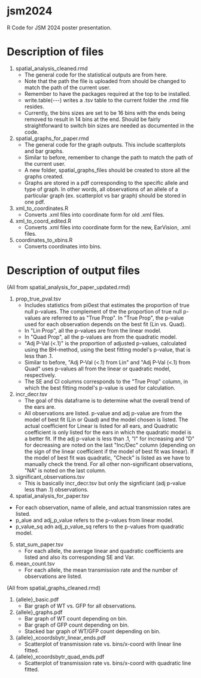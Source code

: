 # jsm2024
R Code for JSM 2024 poster presentation. 

# Description of files 
1) spatial_analysis_cleaned.rmd
   - The general code for the statistical outputs are from here.
   - Note that the path the file is uploaded from should be changed to match the path of the current user.
   - Remember to have the packages required at the top to be installed.
   - write.table(---) writes a .tsv table to the current folder the .rmd file resides.
   - Currently, the bins sizes are set to be 16 bins with the ends being removed to result in 14 bins at the end. Should be fairly straightforward to switch bin sizes are needed as documented in the code. 
2) spatial_graphs_for_paper.rmd
   - The general code for the graph outputs. This include scatterplots and bar graphs.
   - Similar to before, remember to change the path to match the path of the current user.
   - A new folder, spatial_graphs_files should be created to store all the graphs created.
   - Graphs are stored in a pdf corresponding to the specific allele and type of graph. In other words, all observations of an allele of a particular graph (ex. scatterplot vs bar graph) should be stored in one pdf. 
3) xml_to_coordinates.R
   - Converts .xml files into coordinate form for old .xml files. 
4) xml_to_coord_edited.R
   - Converts .xml files into coordinate form for the new, EarVision, .xml files. 
5) coordinates_to_xbins.R
   - Converts coordinates into bins. 

# Description of output files 
(All from spatial_analysis_for_paper_updated.rmd)
1) prop_true_pval.tsv
   - Includes statistics from pi0est that estimates the proportion of true null p-values. The complement of the the proportion of true null p-values are referred to as "True Prop". In "True Prop", the p-value used for each observation depends on the best fit (Lin vs. Quad).
   - In "Lin Prop", all the p-values are from the linear model.
   - In "Quad Prop", all the p-values are from the quadratic model.
   - "Adj P-Val (<.1)" is the proportion of adjusted p-values, calculated using the BH-method, using the best fitting model's p-value, that is less than .1.
   - Similar to before, "Adj P-Val (<.1) from Lin" and "Adj P-Val (<.1) from Quad" uses p-values all from the linear or quadratic model, respectively.
   - The SE and CI columns corresponds to the "True Prop" column, in which the best fitting model's p-value is used for calculation.
2) incr_decr.tsv
   - The goal of this dataframe is to determine what the overall trend of the ears are.
   - All observations are listed. p-value and adj p-value are from the model of best fit (Lin or Quad) and the model chosen is listed. The actual coefficient for Linear is listed for all ears, and Quadratic coefficient is only listed for the ears in which the quadratic model is a better fit. If the adj p-value is less than .1, "I" for increasing and "D" for decreasing are noted on the last "Inc/Dec" column (depending on the sign of the linear coefficient if the model of best fit was linear). If the model of best fit was quadratic, "Check" is listed as we have to manually check the trend. For all other non-significant observations, "NA" is noted on the last column.
3) significant_observations.tsv
   - This is basically incr_decr.tsv but only the signficiant (adj p-value less than .1) observations.
4) spatial_analysis_for_paper.tsv
  - For each observation, name of allele, and actual transmission rates are listed.
  - p_alue and adj_p_value refers to the p-values from linear model.
  - p_value_sq adn adj_p_value_sq refers to the p-values from quadratic model.
5) stat_sum_paper.tsv
   - For each allele, the average linear and quadratic coefficients are listed and also its corresponding SE and Var.
6) mean_count.tsv
   - For each allele, the mean transmission rate and the number of observations are listed.

(All from spatial_graphs_cleaned.rmd)
1) {allele}_basic.pdf
   - Bar graph of WT vs. GFP for all observations.
2) {allele}_graphs.pdf
   - Bar graph of WT count depending on bin.
   - Bar graph of GFP count depending on bin.
   - Stacked bar graph of WT/GFP count depending on bin.
3) {allele}_xcoordsbytr_linear_ends.pdf
   - Scatterplot of transmission rate vs. bins/x-coord with linear line fitted.
4) {allele}_xcoordsbytr_quad_ends.pdf
   - Scatterplot of transmission rate vs. bins/x-coord with quadratic line fitted. 
